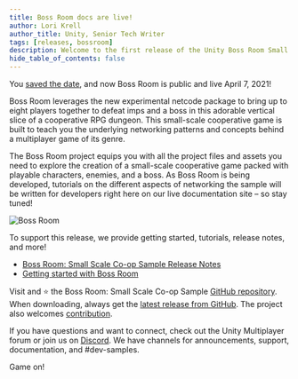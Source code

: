```yaml
---
title: Boss Room docs are live!
author: Lori Krell
author_title: Unity, Senior Tech Writer
tags: [releases, bossroom]
description: Welcome to the first release of the Unity Boss Room Small Scale Co-op Sample documentation content. Learn more about Unity MLAPI through the sample co-op Boss Room game and project.
hide_table_of_contents: false
---
```


You [saved the date](https://unity.com/demos/small-scale-coop-sample), and now Boss Room is public and live April 7, 2021!

Boss Room leverages the new experimental netcode package to bring up to eight players together to defeat imps and a boss in this adorable vertical slice of a cooperative RPG dungeon. This small-scale cooperative game is built to teach you the underlying networking patterns and concepts behind a multiplayer game of its genre. 

The Boss Room project equips you with all the project files and assets you need to explore the creation of a small-scale cooperative game packed with playable characters, enemies, and a boss. As Boss Room is being developed, tutorials on the different aspects of networking the sample will be written for developers right here on our live documentation site – so stay tuned!

![Boss Room](/img/blog/boss-room.png)

To support this release, we provide getting started, tutorials, release notes, and more!

* [Boss Room: Small Scale Co-op Sample Release Notes](/docs/release-notes/samples/samples-0-1-0)
* [Getting started with Boss Room](/docs/learn/bossroom)

Visit and ⭐️ the Boss Room: Small Scale Co-op Sample [GitHub repository](https://github.com/Unity-Technologies/com.unity.multiplayer.samples.coop/releases/latest). When downloading, always get the [latest release from GitHub](https://github.com/Unity-Technologies/com.unity.multiplayer.samples.coop/releases/latest). The project also welcomes [contribution](https://github.com/Unity-Technologies/com.unity.multiplayer.samples.coop/blob/master/CONTRIBUTING.md).

If you have questions and want to connect, check out the Unity Multiplayer forum or join us on [Discord](https://discord.gg/buMxnnPvTb). We have channels for announcements, support, documentation, and #dev-samples.

Game on!